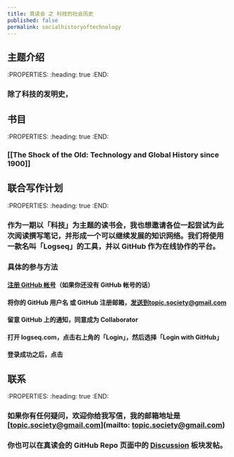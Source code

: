 ```yaml
---
title: 真读会 之 科技的社会历史
published: false
permalink: socialhistoryoftechnology
---
```


## 主题介绍
:PROPERTIES:
:heading: true
:END:
### 除了科技的发明史，
## 书目
:PROPERTIES:
:heading: true
:END:
### [[The Shock of the Old: Technology and Global History since 1900]]
## 联合写作计划
:PROPERTIES:
:heading: true
:END:
### 作为一期以「科技」为主题的读书会，我也想邀请各位一起尝试为此次阅读撰写笔记，并形成一个可以继续发展的知识网络。我们将使用一款名叫「Logseq」的工具，并以 GitHub 作为在线协作的平台。
### **具体的参与方法**
#### [注册 GitHub 帐号](https://docs.github.com/en/github/getting-started-with-github/signing-up-for-a-new-github-account)（如果你还没有 GitHub 帐号的话）
#### 将你的 GitHub 用户名 **或** GitHub 注册邮箱，发送到topic.society@gmail.com
#### 留意 GitHub 上的通知，同意成为 Collaborator
#### 打开 logseq.com，点击右上角的「Login」，然后选择「Login with GitHub」
#### 登录成功之后，点击
## 联系
:PROPERTIES:
:heading: true
:END:
### 如果你有任何疑问，欢迎你给我写信，我的邮箱地址是 [topic.society@gmail.com](mailto: topic.society@gmail.com)
### 你也可以在真读会的 GitHub Repo 页面中的 [Discussion](https://github.com/TopicSociety/ATrueReadingClub/discussions) 板块发帖。